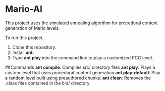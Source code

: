 # Mario-AI

This project uses the simulated annealing algorithm for procedural content generation of Mario levels.

To run this project,
1. Clone this repository.
2. Install **ant**.
3. Type **ant play** into the command line to play a customized PCG level.

##Commands
**ant compile**: Compiles src/ directory files
**ant play**: Plays a custom level that uses procedural content generation
**ant play-default**: Play a random level built using preauthored chunks.
**ant clean**: Removes the .class files contained in the bin/ directory.
